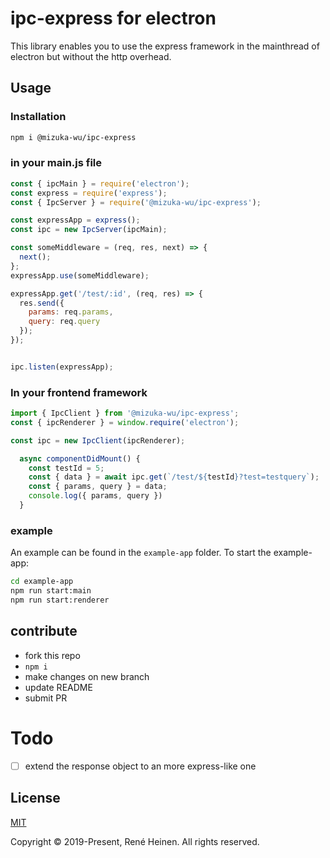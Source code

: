 # ipc-express for electron

This library enables you to use the express framework in the mainthread of electron but without the http overhead.

## Usage

### Installation

```bash
npm i @mizuka-wu/ipc-express
```

### in your main.js file

```js
const { ipcMain } = require('electron');
const express = require('express');
const { IpcServer } = require('@mizuka-wu/ipc-express');

const expressApp = express();
const ipc = new IpcServer(ipcMain);

const someMiddleware = (req, res, next) => {
  next();
};
expressApp.use(someMiddleware);

expressApp.get('/test/:id', (req, res) => {
  res.send({
    params: req.params,
    query: req.query
  });
});


ipc.listen(expressApp);
```

### In your frontend framework

```js
import { IpcClient } from '@mizuka-wu/ipc-express';
const { ipcRenderer } = window.require('electron');

const ipc = new IpcClient(ipcRenderer);

  async componentDidMount() {
    const testId = 5;
    const { data } = await ipc.get(`/test/${testId}?test=testquery`);
    const { params, query } = data;
    console.log({ params, query })
  }
```

### example

An example can be found in the `example-app` folder.
To start the example-app:

```bash
cd example-app
npm run start:main
npm run start:renderer
```

## contribute

* fork this repo
* `npm i`
* make changes on new branch
* update README
* submit PR

# Todo

* [ ] extend the response object to an more express-like one

## License

[MIT](http://opensource.org/licenses/MIT)

Copyright &copy; 2019-Present, René Heinen. All rights reserved.
